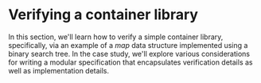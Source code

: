 # Verifying a container library

In this section, we'll learn how to verify a simple container library, specifically,
via an example of a _map_ data structure implemented using a binary search tree.
In the case study, we'll explore various considerations for
writing a modular specification
that encapsulates verification details as well as implementation details.
